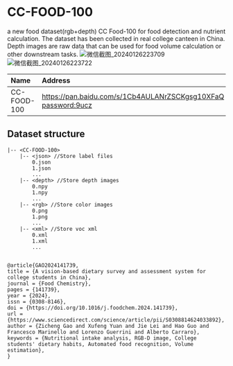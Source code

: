 # CC-FOOD-100
a new food dataset(rgb+depth) CC Food-100 for food detection and nutrient calculation. The dataset has been collected in real college canteen in China. Depth images are raw data that can be used for food volume calculation or other downstream tasks.
![微信截图_20240126223709](https://github.com/zichengzichengzi/CC-FOOD-100/assets/43312794/281d479d-2be6-4ff9-a017-2d02b2e9b25e)
![微信截图_20240126223722](https://github.com/zichengzichengzi/CC-FOOD-100/assets/43312794/d52b8b55-fc70-4512-8050-7802e1241b9d)


|Name|Address|
|:---|:---|
|CC-FOOD-100|[https://pan.baidu.com/s/1Cb4AULANrZSCKgsg10XFaQ password:9ucz](https://pan.baidu.com/s/1o7ZDwkd4oUFui5UZMmIvPw?pwd=pfav)|

## Dataset structure

```
|-- <CC-FOOD-100>
    |-- <json> //Store label files
        0.json
        1.json
        ...
    |-- <depth> //Store depth images
        0.npy
        1.npy
        ...
    |-- <rgb> //Store color images
        0.png
        1.png
        ...
    |-- <xml> //Store voc xml
        0.xml
        1.xml
        ...
        
```
        
```
@article{GAO2024141739,
title = {A vision-based dietary survey and assessment system for college students in China},
journal = {Food Chemistry},
pages = {141739},
year = {2024},
issn = {0308-8146},
doi = {https://doi.org/10.1016/j.foodchem.2024.141739},
url = {https://www.sciencedirect.com/science/article/pii/S0308814624033892},
author = {Zicheng Gao and Xufeng Yuan and Jie Lei and Hao Guo and Francesco Marinello and Lorenzo Guerrini and Alberto Carraro},
keywords = {Nutritional intake analysis, RGB-D image, College students' dietary habits, Automated food recognition, Volume estimation},
}
```


